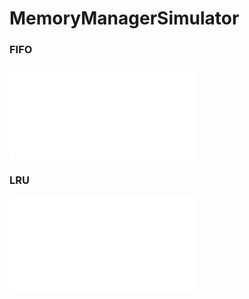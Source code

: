 # MemoryManagerSimulator

### **FIFO**  
![alt text](Images/FIFO.img "FIFO")  

### **LRU**  
![alt text](Images/LRU.img "LRU")  
